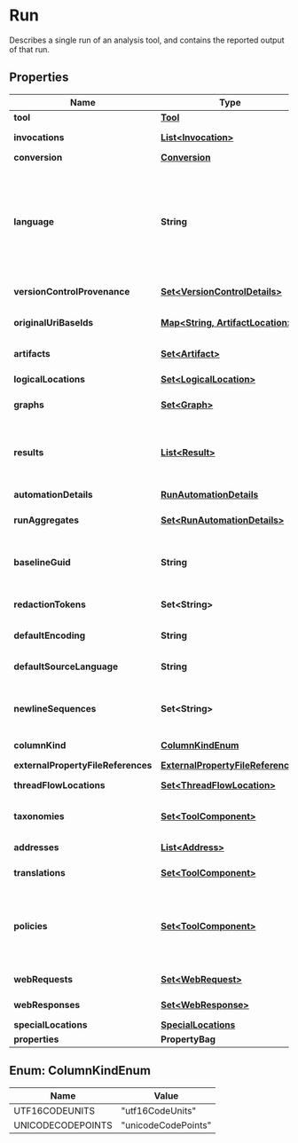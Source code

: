 

# Run

Describes a single run of an analysis tool, and contains the reported output of that run.

## Properties

| Name | Type | Description | Notes |
|------------ | ------------- | ------------- | -------------|
|**tool** | [**Tool**](Tool.md) |  |  |
|**invocations** | [**List&lt;Invocation&gt;**](Invocation.md) | Describes the invocation of the analysis tool. |  [optional] |
|**conversion** | [**Conversion**](Conversion.md) |  |  [optional] |
|**language** | **String** | The language of the messages emitted into the log file during this run (expressed as an ISO 639-1 two-letter lowercase culture code) and an optional region (expressed as an ISO 3166-1 two-letter uppercase subculture code associated with a country or region). The casing is recommended but not required (in order for this data to conform to RFC5646). |  [optional] |
|**versionControlProvenance** | [**Set&lt;VersionControlDetails&gt;**](VersionControlDetails.md) | Specifies the revision in version control of the artifacts that were scanned. |  [optional] |
|**originalUriBaseIds** | [**Map&lt;String, ArtifactLocation&gt;**](ArtifactLocation.md) | The artifact location specified by each uriBaseId symbol on the machine where the tool originally ran. |  [optional] |
|**artifacts** | [**Set&lt;Artifact&gt;**](Artifact.md) | An array of artifact objects relevant to the run. |  [optional] |
|**logicalLocations** | [**Set&lt;LogicalLocation&gt;**](LogicalLocation.md) | An array of logical locations such as namespaces, types or functions. |  [optional] |
|**graphs** | [**Set&lt;Graph&gt;**](Graph.md) | An array of zero or more unique graph objects associated with the run. |  [optional] |
|**results** | [**List&lt;Result&gt;**](Result.md) | The set of results contained in an SARIF log. The results array can be omitted when a run is solely exporting rules metadata. It must be present (but may be empty) if a log file represents an actual scan. |  [optional] |
|**automationDetails** | [**RunAutomationDetails**](RunAutomationDetails.md) |  |  [optional] |
|**runAggregates** | [**Set&lt;RunAutomationDetails&gt;**](RunAutomationDetails.md) | Automation details that describe the aggregate of runs to which this run belongs. |  [optional] |
|**baselineGuid** | **String** | The &#39;guid&#39; property of a previous SARIF &#39;run&#39; that comprises the baseline that was used to compute result &#39;baselineState&#39; properties for the run. |  [optional] |
|**redactionTokens** | **Set&lt;String&gt;** | An array of strings used to replace sensitive information in a redaction-aware property. |  [optional] |
|**defaultEncoding** | **String** | Specifies the default encoding for any artifact object that refers to a text file. |  [optional] |
|**defaultSourceLanguage** | **String** | Specifies the default source language for any artifact object that refers to a text file that contains source code. |  [optional] |
|**newlineSequences** | **Set&lt;String&gt;** | An ordered list of character sequences that were treated as line breaks when computing region information for the run. |  [optional] |
|**columnKind** | [**ColumnKindEnum**](#ColumnKindEnum) | Specifies the unit in which the tool measures columns. |  [optional] |
|**externalPropertyFileReferences** | [**ExternalPropertyFileReferences**](ExternalPropertyFileReferences.md) |  |  [optional] |
|**threadFlowLocations** | [**Set&lt;ThreadFlowLocation&gt;**](ThreadFlowLocation.md) | An array of threadFlowLocation objects cached at run level. |  [optional] |
|**taxonomies** | [**Set&lt;ToolComponent&gt;**](ToolComponent.md) | An array of toolComponent objects relevant to a taxonomy in which results are categorized. |  [optional] |
|**addresses** | [**List&lt;Address&gt;**](Address.md) | Addresses associated with this run instance, if any. |  [optional] |
|**translations** | [**Set&lt;ToolComponent&gt;**](ToolComponent.md) | The set of available translations of the localized data provided by the tool. |  [optional] |
|**policies** | [**Set&lt;ToolComponent&gt;**](ToolComponent.md) | Contains configurations that may potentially override both reportingDescriptor.defaultConfiguration (the tool&#39;s default severities) and invocation.configurationOverrides (severities established at run-time from the command line). |  [optional] |
|**webRequests** | [**Set&lt;WebRequest&gt;**](WebRequest.md) | An array of request objects cached at run level. |  [optional] |
|**webResponses** | [**Set&lt;WebResponse&gt;**](WebResponse.md) | An array of response objects cached at run level. |  [optional] |
|**specialLocations** | [**SpecialLocations**](SpecialLocations.md) |  |  [optional] |
|**properties** | **PropertyBag** |  |  [optional] |



## Enum: ColumnKindEnum

| Name | Value |
|---- | -----|
| UTF16CODEUNITS | &quot;utf16CodeUnits&quot; |
| UNICODECODEPOINTS | &quot;unicodeCodePoints&quot; |



